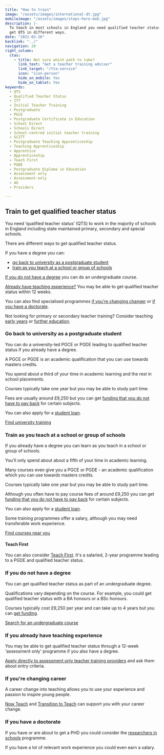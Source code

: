 ```yaml
---
title: "How to train"
image: "/assets/images/international-dt.jpg"
mobileimage: "/assets/images/steps-hero-mob.jpg"
description: |-
  To teach in most schools in England you need qualified teacher status (QTS). You can
  get QTS in different ways.
date: "2021-02-26"
backlink: "../"
navigation: 20
right_column:
  ctas:
    - title: Not sure which path to take?
      link_text: "Get a teacher training adviser"
      link_target: "/tta-service"
      icon: "icon-person"
      hide_on_mobile: Yes
      hide_on_tablet: Yes
keywords:
  - QTS
  - Qualified Teacher Status
  - ITT
  - Initial Teacher Training
  - Postgraduate
  - PGCE
  - Postgraduate Certificate in Education
  - School Direct
  - Schools Direct
  - School-centred initial teacher training
  - SCITT
  - Postgraduate Teaching Apprenticeship
  - Teaching Apprenticeship
  - Apprentice
  - Apprenticeship
  - Teach First
  - PGDE
  - Postgraduate Diploma in Education
  - Assessment only
  - Assessment-only
  - AO
  - Providers

---
```


## Train to get qualified teacher status

You need ‘qualified teacher status’ (QTS) to work in the majority of schools in England including state maintained primary, secondary and special schools.

There are different ways to get qualified teacher status.

If you have a degree you can:

* [go back to university as a postgraduate student](#go-back-to-university-as-a-postgraduate-student)
* [train as you teach at a school or group of schools](#train-as-you-teach-at-a-school-or-group-of-schools)

[If you do not have a degree](#if-you-do-not-have-a-degree) you can do an undergraduate course.

[Already have teaching experience?](#if-you-already-have-teaching-experience) You may be able to get qualified teacher status within 12 weeks.

You can also find specialised programmes [if you're changing changer](#if-youre-changing-career) or [if you have a doctorate](#if-you-have-a-doctorate).

Not looking for primary or secondary teacher training? Consider teaching [early years](/early-years-teaching-training) or [further education](/further-education-teacher-training).

### Go back to university as a postgraduate student

You can do a university-led PGCE or PGDE leading to qualified teacher status if you already have a degree.

A PGCE or PGDE is an academic qualification that you can use towards masters credits.

You spend about a third of your time in academic learning and the rest in school placements.  

Courses typically take one year but you may be able to study part time.

Fees are usually around £9,250 but you can get [funding that you do not have to pay back](/funding-your-training) for certain subjects.

You can also apply for a [student loan](/funding-your-training).

<a class="button" href="https://www.find-postgraduate-teacher-training.service.gov.uk/">Find university training</a>

### Train as you teach at a school or group of schools

If you already have a degree you can learn as you teach in a school or group of schools.

You'll only spend about about a fifth of your time in academic learning.

Many courses even give you a PGCE or PGDE - an academic qualification which you can use towards masters credits.

Courses typically take one year but you may be able to study part time.

Although you often have to pay course fees of around £9,250 you can get [funding that you do not have to pay back](/funding-your-training) for certain subjects.

You can also apply for a [student loan](/funding-your-training).

Some training programmes offer a salary, although you may need transferable work experience.

<a class="button" href="https://www.find-postgraduate-teacher-training.service.gov.uk/">Find courses near you</a>

#### Teach First

You can also consider [Teach First](https://www.teachfirst.org.uk/). It's a salaried, 2-year programme leading to a PGDE and qualified teacher status.

### If you do not have a degree

You can get qualified teacher status as part of an undergraduate degree.

Qualifications vary depending on the course. For example, you could get qualified teacher status with a BA honours or a BSc honours.

Courses typically cost £9,250 per year and can take up to 4 years but you can [get funding](https://www.gov.uk/student-finance-calculator).

<a class="button" href="https://digital.ucas.com/search">Search for an undergraduate course</a>

### If you already have teaching experience

You may be able to get qualified teacher status through a 12-week 'assessment only' programme if you also have a degree.

[Apply directly to assessment only teacher training providers](/assessment-only-providers) and ask them about entry criteria.

### If you're changing career

A career change into teaching allows you to use your experience and passion to inspire young people.

[Now Teach](https://nowteach.org.uk/) and [Transition to Teach](https://www.transitiontoteach.co.uk/) can support you with your career change.

### If you have a doctorate

If you have or are about to get a PHD you could consider the [researchers in schools](https://thebrilliantclub.org/researchers-in-schools/) programme.

If you have a lot of relevant work experience you could even earn a salary.
